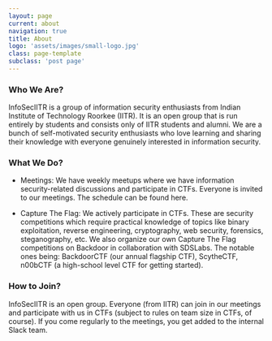 ```yaml
---
layout: page
current: about
navigation: true
title: About
logo: 'assets/images/small-logo.jpg'
class: page-template
subclass: 'post page'
---
```


### Who We Are?

InfoSecIITR is a group of information security enthusiasts from Indian Institute of Technology Roorkee (IITR). It is an open group that is run entirely by students and consists only of IITR students and alumni. We are a bunch of self-motivated security enthusiasts who love learning and sharing their knowledge with everyone genuinely interested in information security.

### What We Do?

* Meetings: We have weekly meetups where we have information security-related discussions and participate in CTFs. Everyone is invited to our meetings. The schedule can be found here.

* Capture The Flag: We actively participate in CTFs. These are security competitions which require practical knowledge of topics like binary exploitation, reverse engineering, cryptography, web security, forensics, steganography, etc. We also organize our own Capture The Flag competitions on Backdoor in collaboration with SDSLabs. The notable ones being: BackdoorCTF (our annual flagship CTF), ScytheCTF, n00bCTF (a high-school level CTF for getting started).

### How to Join?
InfoSecIITR is an open group. Everyone (from IITR) can join in our meetings and participate with us in CTFs (subject to rules on team size in CTFs, of course). If you come regularly to the meetings, you get added to the internal Slack team.

<!-- <div id="content">
<br>
InfoSec IIT-R is the information security club of <b>Indian Institute Of technology Roorkee</b>. It was founded by and for the 
students interested in learning about and exploring the cryptic world of information security.
On roots level we are a group of self motivated security entusiasts who love sharing their knowledge and experience with everyone genuinely interested in playing with security.

<center>
<h1 id="heading">Work</h1>
</center>
<br>
InfoSec IIT-R participate in many computer security competitions known as CTFs(Capture The Flag). We have a goal to compete in as many CTFs as possible throughout the year.CTFs provides us exposure to new hacks ,attacks and experience to work as a team. 

On a weekly basis the club hosts meetings covering trending security topics. Our meeting subjects include learning practical skills in binary exploitation, assembly level reverse engineering, web security, cryptography, network security, and digital forensics. 

<center>
<h1 id="heading">Website</h1>
</center>
<br>
InfoSec IIT-R in collaboration with <b>SdsLabs</b> maintain it's own CTF website <a href="https://backdoor.sdslabs.co" style="color: orange">https://backdoor.sdslabs.co/</a>.We organize Backdoor CTF every year and top teams from all over the world participate in it.We also have a beginner's section and lot of cool challenges in the practice arena.
</div> -->